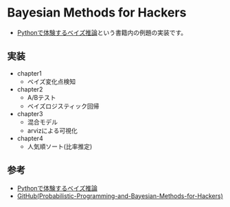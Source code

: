 # Bayesian Methods for Hackers
- [Pythonで体験するベイズ推論][Pythonで体験するベイズ推論]という書籍内の例題の実装です。

## 実装
- chapter1
  - ベイズ変化点検知
- chapter2
  - A/Bテスト
  - ベイズロジスティック回帰
- chapter3
  - 混合モデル
  - arvizによる可視化
- chapter4
  - 人気順ソート(比率推定)

## 参考
- [Pythonで体験するベイズ推論][Pythonで体験するベイズ推論]
- [GitHub(Probabilistic-Programming-and-Bayesian-Methods-for-Hackers)][github]

[Pythonで体験するベイズ推論]:https://www.morikita.co.jp/books/book/3155
[github]:https://github.com/CamDavidsonPilon/Probabilistic-Programming-and-Bayesian-Methods-for-Hackers